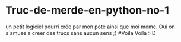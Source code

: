 # Truc-de-merde-en-python-no-1
un petit logiciel pourri crée par mon pote ainsi que moi meme.
Oui on s'amuse a creer des trucs sans aucun sens ;)
#Voila Voila :-D
